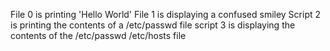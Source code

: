 File 0 is printing 'Hello World'
File 1 is displaying a confused smiley
Script 2 is printing the contents of a /etc/passwd file
script 3 is displaying the contents of the /etc/passwd /etc/hosts file     

